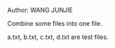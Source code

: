 Author: WANG JUNJIE

Combine some files into one file.

a.txt, b.txt, c.txt, d.txt are test files.

